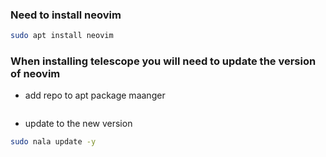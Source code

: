 ### Need to install neovim
```bash
sudo apt install neovim
```
### When installing telescope you will need to update the version of neovim

* add repo to apt package maanger
```bash

```
* update to the new version
```bash
sudo nala update -y
```


